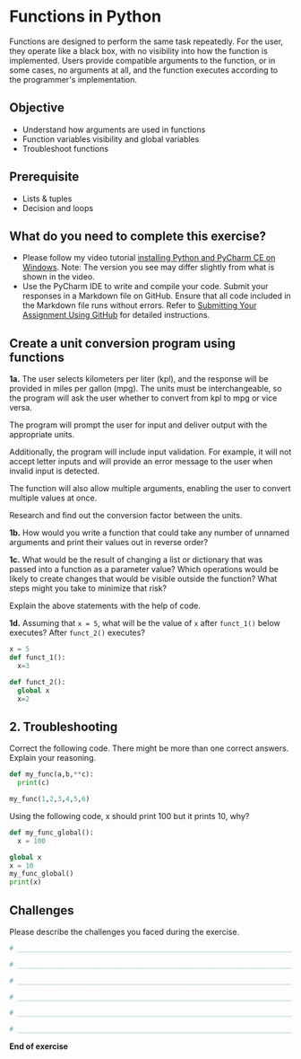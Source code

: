 # Functions in Python

Functions are designed to perform the same task repeatedly. For the user, they operate like a black box, with no visibility into how the function is implemented. Users provide compatible arguments to the function, or in some cases, no arguments at all, and the function executes according to the programmer's implementation.

## Objective

- Understand how arguments are used in functions
- Function variables visibility and global variables
- Troubleshoot functions

## Prerequisite

- Lists & tuples
- Decision and loops

## What do you need to complete this exercise?

- Please follow my video tutorial [installing Python and PyCharm CE on Windows](https://youtu.be/nFN0JW43GKY). Note: The version you see may differ slightly from what is shown in the video.
- Use the PyCharm IDE to write and compile your code. Submit your responses in a Markdown file on GitHub. Ensure that all code included in the Markdown file runs without errors. Refer to [Submitting Your Assignment Using GitHub](https://sdccd-edu.zoom.us/rec/share/F4rK6ZABMXlRn4aGlZ9P005e-iRKwq8rr9KuawDoJ77TdkybKU2tpf4l4QSe113g.ut4jpVaqaPY0oI7b?startTime=1725121532000) for detailed instructions.

## Create a unit conversion program using functions

**1a.** The user selects kilometers per liter (kpl), and the response will be provided in miles per gallon (mpg). The units must be interchangeable, so the program will ask the user whether to convert from kpl to mpg or vice versa.

The program will prompt the user for input and deliver output with the appropriate units.

Additionally, the program will include input validation. For example, it will not accept letter inputs and will provide an error message to the user when invalid input is detected.

The function will also allow multiple arguments, enabling the user to convert multiple values at once.

Research and find out the conversion factor between the units.

**1b.** How would you write a function that could take any number of unnamed arguments and print their values out in reverse order?

**1c.** What would be the result of changing a list or dictionary that was passed into a function as a parameter value? Which operations would be likely to create changes that would be visible outside the function? What steps might you take to minimize that risk?

Explain the above statements with the help of code.

**1d.** Assuming that `x = 5`, what will be the value of `x` after `funct_1()` below executes? After `funct_2()` executes?

```python
x = 5
def funct_1():
  x=3

def funct_2():
  global x
  x=2
```

## 2. Troubleshooting

Correct the following code. There might be more than one correct answers. Explain your reasoning.

```python
def my_func(a,b,**c):
  print(c)

my_func(1,2,3,4,5,6)
```

Using the following code, x should print 100 but it prints 10, why?

```python
def my_func_global():
  x = 100

global x
x = 10
my_func_global()
print(x)
```

## Challenges

Please describe the challenges you faced during the exercise.

```python
# _________________________________________________________________________________________________

# _________________________________________________________________________________________________

# _________________________________________________________________________________________________

# _________________________________________________________________________________________________

# _________________________________________________________________________________________________

# _________________________________________________________________________________________________

```

**End of exercise**
